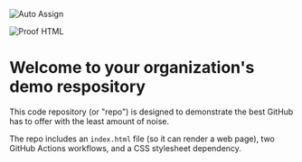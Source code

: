 ![Auto Assign](https://github.com/Building-in-house/demo-repository/actions/workflows/auto-assign.yml/badge.svg)

![Proof HTML](https://github.com/Building-in-house/demo-repository/actions/workflows/proof-html.yml/badge.svg)

# Welcome to your organization's demo respository
This code repository (or "repo") is designed to demonstrate the best GitHub has to offer with the least amount of noise.

The repo includes an `index.html` file (so it can render a web page), two GitHub Actions workflows, and a CSS stylesheet dependency.
